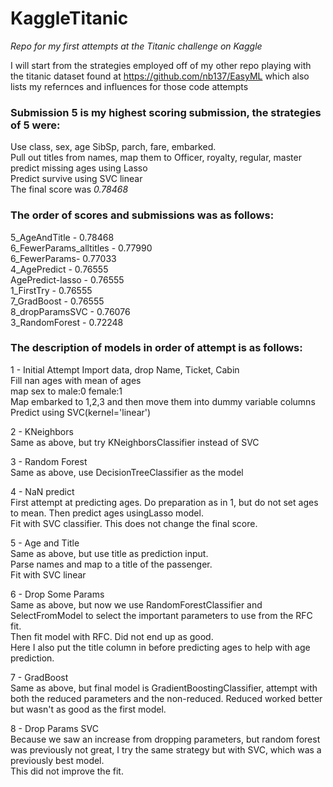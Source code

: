 # KaggleTitanic

*Repo for my first attempts at the Titanic challenge on Kaggle*

I will start from the strategies employed off of my other repo playing with the titanic dataset found at 
https://github.com/nb137/EasyML
which also lists my refernces and influences for those code attempts

### Submission 5 is my highest scoring submission, the strategies of 5 were:  
Use class, sex, age SibSp, parch, fare, embarked.  
Pull out titles from names, map them to Officer, royalty, regular, master  
predict missing ages using Lasso  
Predict survive using SVC linear  
The final score was _0.78468_  

### The order of scores and submissions was as follows:  
5_AgeAndTitle - 0.78468  
6_FewerParams_alltitles - 0.77990  
6_FewerParams- 0.77033  
4_AgePredict - 0.76555  
AgePredict-lasso - 0.76555  
1_FirstTry - 0.76555  
7_GradBoost - 0.76555  
8_dropParamsSVC - 0.76076  
3_RandomForest - 0.72248  


### The description of models in order of attempt is as follows:  
1 - Initial Attempt 
Import data, drop Name, Ticket, Cabin  
Fill nan ages with mean of ages  
map sex to male:0 female:1  
Map embarked to 1,2,3 and then move them into dummy variable columns  
Predict using SVC(kernel='linear')  

2 - KNeighbors  
Same as above, but try KNeighborsClassifier instead of SVC  

3 - Random Forest  
Same as above, use DecisionTreeClassifier as the model  

4 - NaN predict  
First attempt at predicting ages. Do preparation as in 1, but do not set ages to mean. Then predict ages usingLasso model.  
Fit with SVC classifier. This does not change the final score.  

5 - Age and Title  
Same as above, but use title as prediction input.  
Parse names and map to a title of the passenger.  
Fit with SVC linear  

6 - Drop Some Params  
Same as above, but now we use RandomForestClassifier and SelectFromModel to select the important parameters to use from the RFC fit.  
Then fit model with RFC. Did not end up as good.  
Here I also put the title column in before predicting ages to help with age prediction.  

7 - GradBoost  
Same as above, but final model is GradientBoostingClassifier, attempt with both the reduced parameters and the non-reduced. Reduced worked better but wasn't as good as the first model.  

8 - Drop Params SVC  
Because we saw an increase from dropping parameters, but random forest was previously not great, I try the same strategy but with SVC, which was a previously best model.  
This did not improve the fit.  

